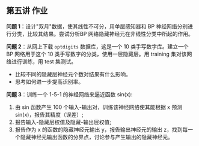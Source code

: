 ## 第五讲 作业

**问题 1**：设计"双月"数据，使其线性不可分，用单层感知器和 BP 神经网络分别进行分类，比较其结果。尝试分析BP 网络隐藏神经元在非线性分类中所起的作用。

**问题 2**：从网上下载 `optdigits` 数据库，这是一个 10 类手写数字库。建立一个 BP 网络用于这个 10 类手写数字的分类，使用一层隐藏层。用 training 集对该网络进行训练，用 test 集测试。
- 比较不同的隐藏层神经元个数对结果有什么影响。
- 思考如何进一步提高识别率。

**问题 3**：训练一个 1-5-1 的神经网络来逼近函数 sin(x):

1. 由 sin 函数产生 100 个输入-输出对，训练该神经网络使其能根据 x 预测 sin(x)，报告其精度（误差）;
2. 报告输入-隐藏层权值及隐藏-输出层权值;
3. 报告作为 x 的函数的隐藏神经元输出 y，报告输出神经元的输出 z，找到每一个隐藏神经元输出函数的分界点，讨论参与产生输出的隐藏神经元。
